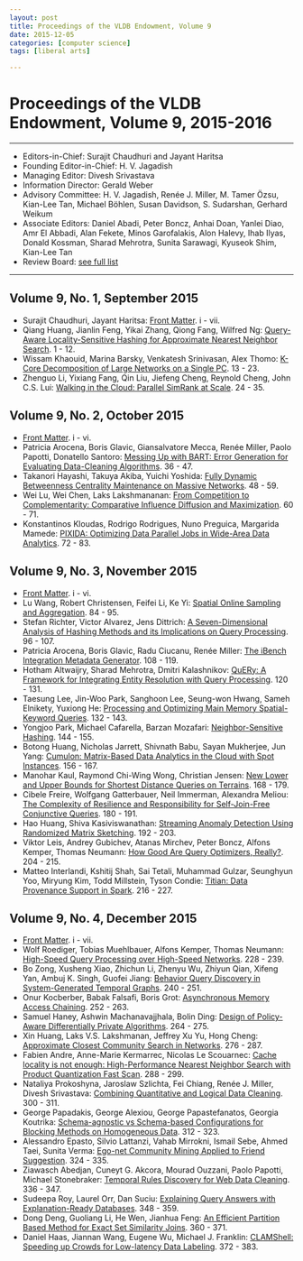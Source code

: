```yaml
---
layout: post
title: Proceedings of the VLDB Endowment, Volume 9
date: 2015-12-05
categories: [computer science]
tags: [liberal arts]

---
```



Proceedings of the VLDB Endowment, Volume 9, 2015-2016
======================================================

------------------------------------------------------------------------

-   Editors-in-Chief: Surajit Chaudhuri and Jayant Haritsa
-   Founding Editor-in-Chief: H. V. Jagadish
-   Managing Editor: Divesh Srivastava
-   Information Director: Gerald Weber
-   Advisory Committee: H. V. Jagadish, Renée J. Miller, M. Tamer Özsu,
    Kian-Lee Tan, Michael Böhlen, Susan Davidson, S. Sudarshan, Gerhard
    Weikum
-   Associate Editors: Daniel Abadi, Peter Boncz, Anhai Doan, Yanlei
    Diao, Amr El Abbadi, Alan Fekete, Minos Garofalakis, Alon Halevy,
    Ihab Ilyas, Donald Kossman, Sharad Mehrotra, Sunita Sarawagi,
    Kyuseok Shim, Kian-Lee Tan
-   Review Board: [see full
    list](http://vldb2016.persistent.com/review_board.html)

------------------------------------------------------------------------

Volume 9, No. 1, September 2015
-------------------------------

-   Surajit Chaudhuri, Jayant Haritsa:
     [Front Matter](vol9/FrontMatterVol9No1.pdf). i - vii.
-   Qiang Huang, Jianlin Feng, Yikai Zhang, Qiong Fang, Wilfred Ng:
     [Query-Aware Locality-Sensitive Hashing for Approximate Nearest
    Neighbor Search](http://www.vldb.org/pvldb/vol9/p1-huang.pdf). 1 -
    12.
-   Wissam Khaouid, Marina Barsky, Venkatesh Srinivasan, Alex Thomo:
     [K-Core Decomposition of Large Networks on a Single
    PC](http://www.vldb.org/pvldb/vol9/p13-khaouid.pdf). 13 - 23.
-   Zhenguo Li, Yixiang Fang, Qin Liu, Jiefeng Cheng, Reynold Cheng,
    John C.S. Lui:
     [Walking in the Cloud: Parallel SimRank at
    Scale](http://www.vldb.org/pvldb/vol9/p24-li.pdf). 24 - 35.

Volume 9, No. 2, October 2015
-----------------------------

-   [Front Matter](vol9/FrontMatterVol9No2.pdf). i - vi.
-   Patricia Arocena, Boris Glavic, Giansalvatore Mecca, Renée Miller,
    Paolo Papotti, Donatello Santoro:
     [Messing Up with BART: Error Generation for Evaluating
    Data-Cleaning
    Algorithms](http://www.vldb.org/pvldb/vol9/p36-arocena.pdf). 36 -
    47.
-   Takanori Hayashi, Takuya Akiba, Yuichi Yoshida:
     [Fully Dynamic Betweenness Centrality Maintenance on Massive
    Networks](http://www.vldb.org/pvldb/vol9/p48-hayashi.pdf). 48 - 59.
-   Wei Lu, Wei Chen, Laks Lakshmananan:
     [From Competition to Complementarity: Comparative Influence
    Diffusion and
    Maximization](http://www.vldb.org/pvldb/vol9/p60-lu.pdf). 60 - 71.
-   Konstantinos Kloudas, Rodrigo Rodrigues, Nuno Preguica, Margarida
    Mamede:
     [PIXIDA: Optimizing Data Parallel Jobs in Wide-Area Data
    Analytics](http://www.vldb.org/pvldb/vol9/p72-kloudas.pdf). 72 - 83.

Volume 9, No. 3, November 2015
------------------------------

-   [Front Matter](vol9/FrontMatterVol9No3.pdf). i - vi.
-   Lu Wang, Robert Christensen, Feifei Li, Ke Yi:
     [Spatial Online Sampling and
    Aggregation](http://www.vldb.org/pvldb/vol9/p84-wang.pdf). 84 - 95.
-   Stefan Richter, Victor Alvarez, Jens Dittrich:
     [A Seven-Dimensional Analysis of Hashing Methods and its
    Implications on Query
    Processing](http://www.vldb.org/pvldb/vol9/p96-richter.pdf). 96 -
    107.
-   Patricia Arocena, Boris Glavic, Radu Ciucanu, Renée Miller:
     [The iBench Integration Metadata
    Generator](http://www.vldb.org/pvldb/vol9/p108-arocena.pdf). 108 -
    119.
-   Hotham Altwaijry, Sharad Mehrotra, Dmitri Kalashnikov:
     [QuERy: A Framework for Integrating Entity Resolution with Query
    Processing](http://www.vldb.org/pvldb/vol9/p120-altwaijry.pdf).
    120 - 131.
-   Taesung Lee, Jin-Woo Park, Sanghoon Lee, Seung-won Hwang, Sameh
    Elnikety, Yuxiong He:
     [Processing and Optimizing Main Memory Spatial-Keyword
    Queries](http://www.vldb.org/pvldb/vol9/p132-lee.pdf). 132 - 143.
-   Yongjoo Park, Michael Cafarella, Barzan Mozafari:
     [Neighbor-Sensitive
    Hashing](http://www.vldb.org/pvldb/vol9/p144-park.pdf). 144 - 155.
-   Botong Huang, Nicholas Jarrett, Shivnath Babu, Sayan Mukherjee, Jun
    Yang:
     [Cumulon: Matrix-Based Data Analytics in the Cloud with Spot
    Instances](http://www.vldb.org/pvldb/vol9/p156-huang.pdf). 156 -
    167.
-   Manohar Kaul, Raymond Chi-Wing Wong, Christian Jensen:
     [New Lower and Upper Bounds for Shortest Distance Queries on
    Terrains](http://www.vldb.org/pvldb/vol9/p168-kaul.pdf). 168 - 179.
-   Cibele Freire, Wolfgang Gatterbauer, Neil Immerman, Alexandra
    Meliou:
     [The Complexity of Resilience and Responsibility for Self-Join-Free
    Conjunctive
    Queries](http://www.vldb.org/pvldb/vol9/p180-freire.pdf). 180 - 191.
-   Hao Huang, Shiva Kasiviswanathan:
     [Streaming Anomaly Detection Using Randomized Matrix
    Sketching](http://www.vldb.org/pvldb/vol9/p192-huang.pdf). 192 -
    203.
-   Viktor Leis, Andrey Gubichev, Atanas Mirchev, Peter Boncz, Alfons
    Kemper, Thomas Neumann:
     [How Good Are Query Optimizers,
    Really?](http://www.vldb.org/pvldb/vol9/p204-leis.pdf). 204 - 215.
-   Matteo Interlandi, Kshitij Shah, Sai Tetali, Muhammad Gulzar,
    Seunghyun Yoo, Miryung Kim, Todd Millstein, Tyson Condie:
     [Titian: Data Provenance Support in
    Spark](http://www.vldb.org/pvldb/vol9/p216-interlandi.pdf). 216 -
    227.

Volume 9, No. 4, December 2015
------------------------------

-   [Front Matter](vol9/FrontMatterVol9No4.pdf). i - vii.
-   Wolf Roediger, Tobias Muehlbauer, Alfons Kemper, Thomas Neumann:
     [High-Speed Query Processing over High-Speed
    Networks](http://www.vldb.org/pvldb/vol9/p228-roediger.pdf). 228 -
    239.
-   Bo Zong, Xusheng Xiao, Zhichun Li, Zhenyu Wu, Zhiyun Qian, Xifeng
    Yan, Ambuj K. Singh, Guofei Jiang:
     [Behavior Query Discovery in System-Generated Temporal
    Graphs](http://www.vldb.org/pvldb/vol9/p240-zong.pdf). 240 - 251.
-   Onur Kocberber, Babak Falsafi, Boris Grot:
     [Asynchronous Memory Access
    Chaining](http://www.vldb.org/pvldb/vol9/p252-kocberber.pdf). 252 -
    263.
-   Samuel Haney, Ashwin Machanavajjhala, Bolin Ding:
     [Design of Policy-Aware Differentially Private
    Algorithms](http://www.vldb.org/pvldb/vol9/p264-haney.pdf). 264 -
    275.
-   Xin Huang, Laks V.S. Lakshmanan, Jeffrey Xu Yu, Hong Cheng:
     [Approximate Closest Community Search in
    Networks](http://www.vldb.org/pvldb/vol9/p276-huang.pdf). 276 - 287.
-   Fabien Andre, Anne-Marie Kermarrec, Nicolas Le Scouarnec:
     [Cache locality is not enough: High-Performance Nearest Neighbor
    Search with Product Quantization Fast
    Scan](http://www.vldb.org/pvldb/vol9/p288-andre.pdf). 288 - 299.
-   Nataliya Prokoshyna, Jaroslaw Szlichta, Fei Chiang, Renée J. Miller,
    Divesh Srivastava:
     [Combining Quantitative and Logical Data
    Cleaning](http://www.vldb.org/pvldb/vol9/p300-prokoshyna.pdf). 300 -
    311.
-   George Papadakis, George Alexiou, George Papastefanatos, Georgia
    Koutrika:
     [Schema-agnostic vs Schema-based Configurations for Blocking
    Methods on Homogeneous
    Data](http://www.vldb.org/pvldb/vol9/p312-papadakis.pdf). 312 - 323.
-   Alessandro Epasto, Silvio Lattanzi, Vahab Mirrokni, Ismail Sebe,
    Ahmed Taei, Sunita Verma:
     [Ego-net Community Mining Applied to Friend
    Suggestion](http://www.vldb.org/pvldb/vol9/p324-epasto.pdf). 324 -
    335.
-   Ziawasch Abedjan, Cuneyt G. Akcora, Mourad Ouzzani, Paolo Papotti,
    Michael Stonebraker:
     [Temporal Rules Discovery for Web Data
    Cleaning](http://www.vldb.org/pvldb/vol9/p336-abedjan.pdf). 336 -
    347.
-   Sudeepa Roy, Laurel Orr, Dan Suciu:
     [Explaining Query Answers with Explanation-Ready
    Databases](http://www.vldb.org/pvldb/vol9/p348-roy.pdf). 348 - 359.
-   Dong Deng, Guoliang Li, He Wen, Jianhua Feng:
     [An Efficient Partition Based Method for Exact Set Similarity
    Joins](http://www.vldb.org/pvldb/vol9/p360-deng.pdf). 360 - 371.
-   Daniel Haas, Jiannan Wang, Eugene Wu, Michael J. Franklin:
     [CLAMShell: Speeding up Crowds for Low-latency Data
    Labeling](http://www.vldb.org/pvldb/vol9/p372-haas.pdf). 372 - 383.

